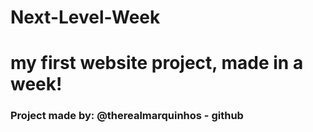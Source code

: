 # Next-Level-Week
# my first website project, made in a week!

### Project made by: @therealmarquinhos - github
